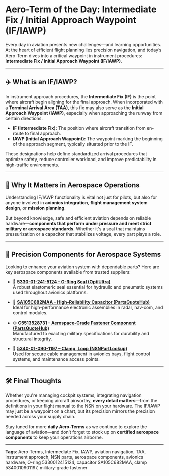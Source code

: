 # Aero-Term of the Day: Intermediate Fix / Initial Approach Waypoint (IF/IAWP)

Every day in aviation presents new challenges—and learning opportunities. At the heart of efficient flight planning lies precision navigation, and today’s Aero-Term dives into a critical waypoint in instrument procedures: **Intermediate Fix / Initial Approach Waypoint (IF/IAWP)**.

---

## ✈️ What is an IF/IAWP?

In instrument approach procedures, the **Intermediate Fix (IF)** is the point where aircraft begin aligning for the final approach. When incorporated with a **Terminal Arrival Area (TAA)**, this fix may also serve as the **Initial Approach Waypoint (IAWP)**, especially when approaching the runway from certain directions.

- **IF (Intermediate Fix):** The position where aircraft transition from en-route to final approach.
- **IAWP (Initial Approach Waypoint):** The waypoint marking the beginning of the approach segment, typically situated prior to the IF.

These designations help define standardized arrival procedures that optimize safety, reduce controller workload, and improve predictability in high-traffic environments.

---

## 📌 Why It Matters in Aerospace Operations

Understanding IF/IAWP functionality is vital not just for pilots, but also for anyone involved in **avionics integration**, **flight management system design**, or **mission planning**.

But beyond knowledge, safe and efficient aviation depends on reliable hardware—**components that perform under pressure and meet strict military or aerospace standards.** Whether it's a seal that maintains pressurization or a capacitor that stabilizes voltage, every part plays a role.

---

## 🔧 Precision Components for Aerospace Systems

Looking to enhance your aviation system with dependable parts? Here are key aerospace components available from trusted suppliers:

- 🧰 [**5330-01-241-5124 – O-Ring Seal (OptiUltra)**](https://www.optiultra.com/5330012415124.html)  
  A robust elastomeric seal essential for hydraulic and pneumatic systems used throughout avionics platforms.

- 🔋 [**SA105C682MAA – High-Reliability Capacitor (PartsQuoteHub)**](https://www.partsquotehub.org/SA105C682MAA.html)  
  Ideal for high-performance electronic assemblies in radar, nav-com, and control modules.

- ⚙️ [**C5513528731 – Aerospace-Grade Fastener Component (PartsQuoteHub)**](https://www.partsquotehub.org/C5513528731.html)  
  Manufactured to exacting military specifications for durability and structural integrity.

- 🔩 [**5340-01-090-1197 – Clamp, Loop (NSNPartLookup)**](https://www.nsnpartlookup.com/5340010901197.html)  
  Used for secure cable management in avionics bays, flight control systems, and maintenance access points.

---

## 🛠 Final Thoughts

Whether you're managing cockpit systems, integrating navigation procedures, or keeping aircraft airworthy, **every detail matters**—from the definitions in your flight manual to the NSN on your hardware. The IF/IAWP may just be a waypoint on a chart, but its precision mirrors the precision needed across your supply chain.

Stay tuned for more **daily Aero-Terms** as we continue to explore the language of aviation—and don’t forget to stock up on **certified aerospace components** to keep your operations airborne.

---

**Tags**: Aero-Terms, Intermediate Fix, IAWP, aviation navigation, TAA, instrument approach, NSN parts, aerospace components, avionics hardware, O-ring 5330012415124, capacitor SA105C682MAA, clamp 5340010901197, military-grade fastener
